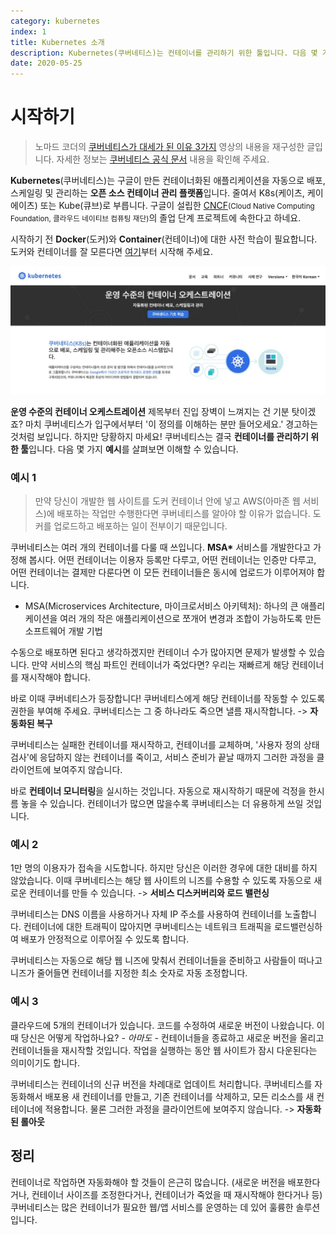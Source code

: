 ```yaml
---
category: kubernetes
index: 1
title: Kubernetes 소개
description: Kubernetes(쿠버네티스)는 컨테이너를 관리하기 위한 툴입니다. 다음 몇 가지 예시를 살펴보면 이해할 수 있습니다.
date: 2020-05-25
---
```


# 시작하기

> 노마드 코더의 [쿠버네티스가 대세가 된 이유 3가지](https://youtu.be/S3FVcdZcZnA) 영상의 내용을 재구성한 글입니다. 자세한 정보는 [쿠버네티스 공식 문서](https://kubernetes.io/ko/docs/concepts/overview/what-is-kubernetes/) 내용을 확인해 주세요.

**Kubernetes**(쿠버네티스)는 구글이 만든 컨테이너화된 애플리케이션을 자동으로 배포, 스케일링 및 관리하는 **오픈 소스 컨테이너 관리 플랫폼**입니다. 줄여서 K8s(케이츠, 케이에이츠) 또는 Kube(큐브)로 부릅니다. 구글이 설립한 [CNCF](https://www.cncf.io/)<small>(Cloud Native Computing Foundation, 클라우드 네이티브 컴퓨팅 재단)</small>의 졸업 단계 프로젝트에 속한다고 하네요.

시작하기 전 **Docker**(도커)와 **Container**(컨테이너)에 대한 사전 학습이 필요합니다. 도커와 컨테이너를 잘 모른다면 [여기](/docker/introduction)부터 시작해 주세요.

![쿠버네티스 공식 사이트에서 소개한 정의](./kubernetes-introduction.jpg)

**운영 수준의 컨테이너 오케스트레이션** 제목부터 진입 장벽이 느껴지는 건 기분 탓이겠죠? 마치 쿠버네티스가 입구에서부터 '이 정의를 이해하는 분만 들어오세요.' 경고하는 것처럼 보입니다. 하지만 당황하지 마세요! 쿠버네티스는 결국 **컨테이너를 관리하기 위한 툴**입니다. 다음 몇 가지 **예시**를 살펴보면 이해할 수 있습니다.

### 예시 1

> 만약 당신이 개발한 웹 사이트를 도커 컨테이너 안에 넣고 AWS(아마존 웹 서비스)에 배포하는 작업만 수행한다면 쿠버네티스를 알아야 할 이유가 없습니다. 도커를 업로드하고 배포하는 일이 전부이기 때문입니다.

쿠버네티스는 여러 개의 컨테이너를 다룰 때 쓰입니다. **MSA\*** 서비스를 개발한다고 가정해 봅시다. 어떤 컨테이너는 이용자 등록만 다루고, 어떤 컨테이너는 인증만 다루고, 어떤 컨테이너는 결제만 다룬다면 이 모든 컨테이너들은 동시에 업로드가 이루어져야 합니다.

- MSA(Microservices Architecture, 마이크로서비스 아키텍처): 하나의 큰 애플리케이션을 여러 개의 작은 애플리케이션으로 쪼개어 변경과 조합이 가능하도록 만든 소프트웨어 개발 기법

수동으로 배포하면 된다고 생각하겠지만 컨테이너 수가 많아지면 문제가 발생할 수 있습니다. 만약 서비스의 핵심 파트인 컨테이너가 죽었다면? 우리는 재빠르게 해당 컨테이너를 재시작해야 합니다.

바로 이때 쿠버네티스가 등장합니다! 쿠버네티스에게 해당 컨테이너를 작동할 수 있도록 권한을 부여해 주세요. 쿠버네티스는 그 중 하나라도 죽으면 낼름 재시작합니다. -> **자동화된 복구**

쿠버네티스는 실패한 컨테이너를 재시작하고, 컨테이너를 교체하며, '사용자 정의 상태 검사'에 응답하지 않는 컨테이너를 죽이고, 서비스 준비가 끝날 때까지 그러한 과정을 클라이언트에 보여주지 않습니다.

바로 **컨테이너 모니터링**을 실시하는 것입니다. 자동으로 재시작하기 때문에 걱정을 한시름 놓을 수 있습니다. 컨테이너가 많으면 많을수록 쿠버네티스는 더 유용하게 쓰일 것입니다.

### 예시 2

1만 명의 이용자가 접속을 시도합니다. 하지만 당신은 이러한 경우에 대한 대비를 하지 않았습니다. 이때 쿠버네티스는 해당 웹 사이트의 니즈를 수용할 수 있도록 자동으로 새로운 컨테이너를 만들 수 있습니다. -> **서비스 디스커버리와 로드 밸런싱**

쿠버네티스는 DNS 이름을 사용하거나 자체 IP 주소를 사용하여 컨테이너를 노출합니다. 컨테이너에 대한 트래픽이 많아지면 쿠버네티스는 네트워크 트래픽을 로드밸런싱하여 배포가 안정적으로 이루어질 수 있도록 합니다.

쿠버네티스는 자동으로 해당 웹 니즈에 맞춰서 컨테이너들을 준비하고 사람들이 떠나고 니즈가 줄어들면 컨테이너를 지정한 최소 숫자로 자동 조정합니다.

### 예시 3

클라우드에 5개의 컨테이너가 있습니다. 코드를 수정하여 새로운 버전이 나왔습니다. 이때 당신은 어떻게 작업하나요? _- 아마도 -_ 컨테이너들을 종료하고 새로운 버전을 올리고 컨테이너들을 재시작할 것입니다. 작업을 실행하는 동안 웹 사이트가 잠시 다운된다는 의미이기도 합니다.

쿠버네티스는 컨테이너의 신규 버전을 차례대로 업데이트 처리합니다. 쿠버네티스를 자동화해서 배포용 새 컨테이너를 만들고, 기존 컨테이너를 삭제하고, 모든 리소스를 새 컨테이너에 적용합니다. 물론 그러한 과정을 클라이언트에 보여주지 않습니다. -> **자동화된 롤아웃**

## 정리

컨테이너로 작업하면 자동화해야 할 것들이 은근히 많습니다. (새로운 버전을 배포한다거나, 컨테이너 사이즈를 조정한다거나, 컨테이너가 죽었을 때 재시작해야 한다거나 등) 쿠버네티스는 많은 컨테이너가 필요한 웹/앱 서비스를 운영하는 데 있어 훌륭한 솔루션입니다.
